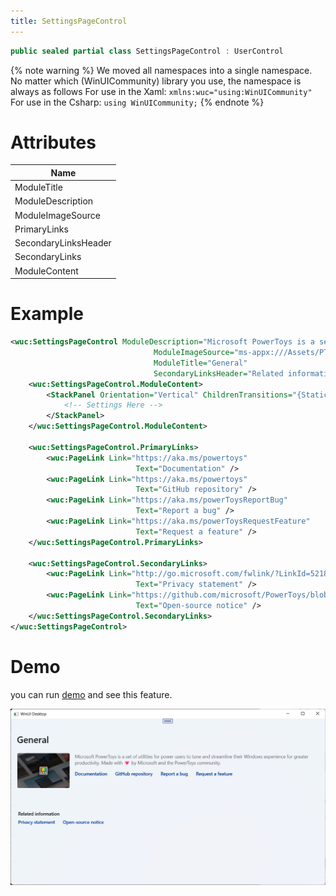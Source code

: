 ```yaml
---
title: SettingsPageControl
---
```


```cs
public sealed partial class SettingsPageControl : UserControl
```

{% note warning %}
We moved all namespaces into a single namespace. No matter which (WinUICommunity) library you use, the namespace is always as follows
For use in the Xaml:
`xmlns:wuc="using:WinUICommunity"`
For use in the Csharp:
`using WinUICommunity;`
{% endnote %}

# Attributes

| Name |
|-|
|ModuleTitle|
|ModuleDescription|
|ModuleImageSource|
|PrimaryLinks|
|SecondaryLinksHeader|
|SecondaryLinks|
|ModuleContent|

# Example

```xml
<wuc:SettingsPageControl ModuleDescription="Microsoft PowerToys is a set of utilities for power users to tune and streamline their Windows experience for greater productivity. Made with 💗 by Microsoft and the PowerToys community."
                                ModuleImageSource="ms-appx:///Assets/PT.png"
                                ModuleTitle="General"
                                SecondaryLinksHeader="Related information">
    <wuc:SettingsPageControl.ModuleContent>
        <StackPanel Orientation="Vertical" ChildrenTransitions="{StaticResource SettingsCardsAnimations}">
            <!-- Settings Here -->
        </StackPanel>
    </wuc:SettingsPageControl.ModuleContent>

    <wuc:SettingsPageControl.PrimaryLinks>
        <wuc:PageLink Link="https://aka.ms/powertoys"
                            Text="Documentation" />
        <wuc:PageLink Link="https://aka.ms/powertoys"
                            Text="GitHub repository" />
        <wuc:PageLink Link="https://aka.ms/powerToysReportBug"
                            Text="Report a bug" />
        <wuc:PageLink Link="https://aka.ms/powerToysRequestFeature"
                            Text="Request a feature" />
    </wuc:SettingsPageControl.PrimaryLinks>

    <wuc:SettingsPageControl.SecondaryLinks>
        <wuc:PageLink Link="http://go.microsoft.com/fwlink/?LinkId=521839"
                            Text="Privacy statement" />
        <wuc:PageLink Link="https://github.com/microsoft/PowerToys/blob/master/NOTICE.md"
                            Text="Open-source notice" />
    </wuc:SettingsPageControl.SecondaryLinks>
</wuc:SettingsPageControl>
```

# Demo
you can run [demo](https://github.com/WinUICommunity/WinUICommunity) and see this feature.

![SettingsUI](https://raw.githubusercontent.com/ghost1372/Resources/main/SettingsUI/Samples/SettingsPageControl.png)
